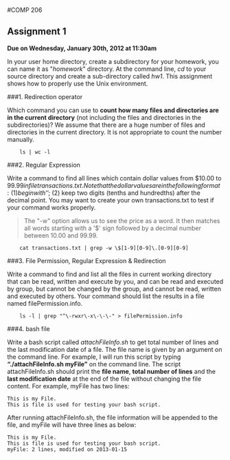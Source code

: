 #COMP 206


## Assignment 1


**Due on Wednesday, January 30th, 2012 at 11:30am**


In your user home directory, create a subdirectory for your homework, you can name it as "*homework*" directory. At the command line, *cd* to your source directory and create a sub-directory called *hw1*. This assignment shows how to properly use the Unix environment.


###1. Redirection operator

Which command you can use to **count how many files and directories are in the current directory** (not including the files and directories in the subdirectories)? We assume that there are a huge number of files and directories in the current directory. It is not appropriate to count the number manually.

		ls | wc -l


###2. Regular Expression

Write a command to find all lines which contain dollar values from $10.00 to $99.99 in file transactions.txt. Note that the dollar values are in the following format: (1) begin with ‘$’; (2) keep two digits (tenths and hundredths) after the decimal point. You may want to create your own transactions.txt to test if your command works properly.

> The "-w" option allows us to see the price as a word. It then matches all words starting with a '$' sign followed by a decimal number between 10.00 and 99.99.

		cat transactions.txt | grep -w \$[1-9][0-9]\.[0-9][0-9]


###3. File Permission, Regular Expression & Redirection

Write a command to find and list all the files in current working directory that can be read, written and execute by you, and can be read and executed by group, but cannot be changed by the group, and cannot be read, written and executed by others. Your command should list the results in a file named filePermission.info.

		ls -l | grep "^\-rwxr\-x\-\-\-" > filePermission.info


###4. bash file

Write a bash script called *attachFileInfo.sh* to get total number of lines and the last modification date of a file. The file name is given by an argument on the command line. For example, I will run this script by typing **“./attachFileInfo.sh myFile”** on the command line. The script attachFileInfo.sh should print the **file name**, **total number of lines** and the **last modification date** at the end of the file without changing the file content. For example, myFile has two lines:

	This is my File.
	This is file is used for testing your bash script.

After running attachFileInfo.sh, the file information will be appended to the file, and myFile will have three lines as below:

	This is my File.
	This is file is used for testing your bash script.
	myFile: 2 lines, modified on 2013-01-15
